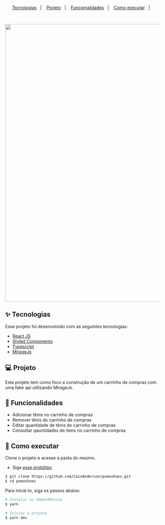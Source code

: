 <p align="center">
  <a href="#-tecnologias">Tecnologias</a>&nbsp;&nbsp;&nbsp;|&nbsp;&nbsp;&nbsp;
  <a href="#-projeto">Projeto</a>&nbsp;&nbsp;&nbsp;|&nbsp;&nbsp;&nbsp;
  <a href="#-funcionalidades">Funcionalidades</a>&nbsp;&nbsp;&nbsp;|&nbsp;&nbsp;&nbsp;
  <a href="#-como-executar">Como executar</a>&nbsp;&nbsp;&nbsp;|&nbsp;&nbsp;&nbsp;
</p>

<br>

<p align="center">
<img src=".github/video.gif" width="900"/>
</p
  
<br>
  
## ✨ Tecnologias

Esse projeto foi desenvolvido com as seguintes tecnologias:

- [React JS](https://pt-br.reactjs.org)
- [Styled Components](https://styled-components.com/)
- [Typescript](https://www.typescriptlang.org)
- [MirageJs](https://miragejs.com/)

## 💻 Projeto

Este projeto tem como foco a construção de um carrinho de compras com uma fake api utilizando MirageJs.
  
## 🔗 Funcionalidades
  
- Adicionar tênis no carrinho de compras
- Remover tênis do carrinho de compras
- Editar quantidade de tênis do carrinho de compras
- Consultar qauntidades de itens no carrinho de compras
  
## 🚀 Como executar

Clone o projeto e acesse a pasta do mesmo.
  
- Siga [esse protótipo](https://www.figma.com/file/dDGYbXdZYgYqpauGSiBxJ6/Vision-Store-Puma?node-id=0%3A1)

```bash
$ git clone https://github.com/CaioAnderson/pumashoes.git
$ cd pumashoes
```

Para iniciá-lo, siga os passos abaixo:
```bash
# Instalar as dependências
$ yarn

# Iniciar o projeto
$ yarn dev
```


